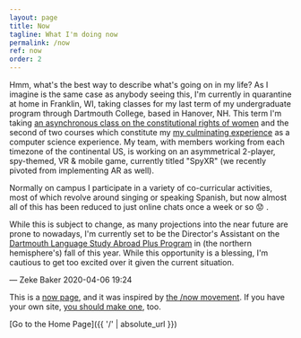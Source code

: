 ```yaml
---
layout: page
title: Now
tagline: What I'm doing now
permalink: /now
ref: now
order: 2
---
```


Hmm, what's the best way to describe what's going on in my life? As I imagine is the same case as anybody seeing this, I'm currently in quarantine at home in Franklin, WI, taking classes for my last term of my undergraduate program through Dartmouth College, based in Hanover, NH. This term I'm taking [an asynchronous class on the constitutional rights of women](http://dartmouth.smartcatalogiq.com/current/orc/Departments-Programs-Undergraduate/Womens-Gender-and-Sexualities-Studies-Program/WGSS-Womens-Gender-and-Sexualities-Studies/WGSS-32-03) and the second of two courses which constitute my [my culminating experience](http://dartmouth.smartcatalogiq.com/current/orc/Departments-Programs-Undergraduate/Computer-Science/COSC-Computer-Science-Undergraduate/COSC-98-02) as a computer science experience. My team, with members working from each timezone of the continental US, is working on an asymmetrical 2-player, spy-themed, VR & mobile game, currently titled "SpyXR" (we recently pivoted from implementing AR as well).

Normally on campus I participate in a variety of co-curricular activities, most of which revolve around singing or speaking Spanish, but now almost all of this has been reduced to just online chats once a week or so :worried: .

While this is subject to change, as many projections into the near future are prone to nowadays, I'm currently set to be the Director's Assistant on the [Dartmouth Language Study Abroad Plus Program](https://guarini.dartmouth.edu/programs/spanish-lsa-cuzco) in (the northern hemisphere's) fall of this year. While this opportunity is a blessing, I'm cautious to get too excited over it given the current situation.

— Zeke Baker
2020-04-06 19:24

This is a [now page](https://nownownow.com/about), and it was inspired by [the /now movement](https://sivers.org/nowff). If you have your own site, [you should make one](https://nownownow.com/about), too.

[Go to the Home Page]({{ '/' | absolute_url }})
